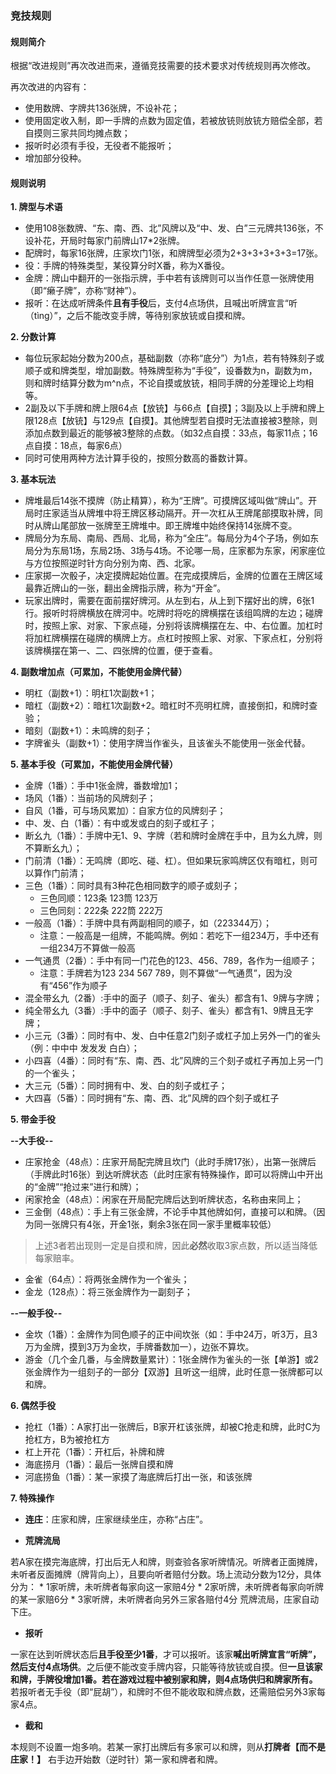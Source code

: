 ### 竞技规则
#### 规则简介
根据“改进规则”再次改进而来，遵循竞技需要的技术要求对传统规则再次修改。

再次改进的内容有：
* 使用数牌、字牌共136张牌，不设补花；
* 使用固定收入制，即一手牌的点数为固定值，若被放铳则放铳方赔偿全部，若自摸则三家共同均摊点数；
* 报听时必须有手役，无役者不能报听；
* 增加部分役种。

#### 规则说明
**1. 牌型与术语**
* 使用108张数牌、“东、南、西、北”风牌以及“中、发、白”三元牌共136张，不设补花，开局时每家门前牌山17*2张牌。
* 配牌时，每家16张牌，庄家坎门1张，和牌牌型必须为2+3+3+3+3+3=17张。
* 役：手牌的特殊类型，某役算分时X番，称为X番役。
* 金牌：牌山中翻开的一张指示牌，手中若有该牌则可以当作任意一张牌使用（即“癞子牌”，亦称“财神”）。
* 报听：在达成听牌条件**且有手役**后，支付4点场供，且喊出听牌宣言“听（tìng）”，之后不能改变手牌，等待别家放铳或自摸和牌。


**2. 分数计算**
* 每位玩家起始分数为200点，基础副数（亦称“底分”）为1点，若有特殊刻子或顺子或和牌类型，增加副数。特殊牌型称为“手役”，设番数为n，副数为m，则和牌时结算分数为m^n点，不论自摸或放铳，相同手牌的分差理论上均相等。
* 2副及以下手牌和牌上限64点【放铳】与66点【自摸】；3副及以上手牌和牌上限128点【放铳】与129点【自摸】。其他牌型若自摸时无法直接被3整除，则添加点数到最近的能够被3整除的点数。（如32点自摸：33点，每家11点；16点自摸：18点，每家6点）
* 同时可使用两种方法计算手役的，按照分数高的番数计算。

**3. 基本玩法**
* 牌堆最后14张不摸牌（防止精算），称为“王牌”。可摸牌区域叫做“牌山”。开局时庄家适当从牌堆中将王牌区移动隔开。开一次杠从王牌尾部摸取补牌，同时从牌山尾部放一张牌至王牌堆中。即王牌堆中始终保持14张牌不变。
* 牌局分为东局、南局、西局、北局，称为“全庄”。每局分为4个子场，例如东局分为东局1场，东局2场、3场与4场。不论哪一局，庄家都为东家，闲家座位与方位按照逆时针方向分别为南、西、北家。
* 庄家掷一次骰子，决定摸牌起始位置。在完成摸牌后，金牌的位置在王牌区域最靠近牌山的一张，翻出金牌指示牌，称为“开金”。
* 玩家出牌时，需要在面前摆好牌河。从左到右，从上到下摆好出的牌，6张1行。报听时将牌横放在牌河中。吃牌时将吃的牌横摆在该组鸣牌的左边；碰牌时，按照上家、对家、下家点碰，分别将该牌横摆在左、中、右位置。加杠时将加杠牌横摆在碰牌的横牌上方。点杠时按照上家、对家、下家点杠，分别将该牌横摆在第一、二、四张牌的位置，便于查看。

**4. 副数增加点（可累加，不能使用金牌代替）**
* 明杠（副数+1）：明杠1次副数+1；
* 暗杠（副数+2）：暗杠1次副数+2。暗杠时不亮明杠牌，直接倒扣，和牌时查验；
* 暗刻（副数+1）：未鸣牌的刻子；
* 字牌雀头（副数+1）：使用字牌当作雀头，且该雀头不能使用一张金代替。

**5. 基本手役（可累加，不能使用金牌代替）**
* 金牌（1番）：手中1张金牌，番数增加1；
* 场风（1番）：当前场的风牌刻子；
* 自风（1番，可与场风累加）：自家方位的风牌刻子；
* 中、发、白（1番）：有中或发或白的刻子或杠子；
* 断幺九（1番）：手牌中无1、9、字牌（若和牌时金牌在手中，且为幺九牌，则不算断幺九）；
* 门前清（1番）：无鸣牌（即吃、碰、杠）。但如果玩家鸣牌区仅有暗杠，则可以算作门前清；
* 三色（1番）：同时具有3种花色相同数字的顺子或刻子；
	* 三色同顺：123条 123筒 123万
	* 三色同刻：222条 222筒 222万
* 一般高（1番）：手牌中具有两副相同的顺子，如（223344万）；
	* 注意：一般高是一组牌，不能鸣牌。例如：若吃下一组234万，手中还有一组234万不算做一般高
* 一气通贯（2番）：手中有同一门花色的123、456、789，各作为一组顺子；
	* 注意：手牌若为123 234 567 789，则不算做“一气通贯”，因为没有“456”作为顺子
* 混全带幺九（2番）:手中的面子（顺子、刻子、雀头）都含有1、9牌与字牌；
* 纯全带幺九（3番）:手中的面子（顺子、刻子、雀头）都含有1、9牌且无字牌；
* 小三元（3番）：同时有中、发、白中任意2门刻子或杠子加上另外一门的雀头（例：中中中 发发发 白白）；
* 小四喜（4番）：同时有“东、南、西、北”风牌的三个刻子或杠子再加上另一门的一个雀头；
* 大三元（5番）：同时拥有中、发、白的刻子或杠子；
* 大四喜（5番）：同时拥有“东、南、西、北”风牌的四个刻子或杠子

**5. 带金手役**

**--大手役--**
* 庄家抢金（48点）：庄家开局配完牌且坎门（此时手牌17张），出第一张牌后（手牌此时16张）到达听牌状态（此时庄家有特殊操作，即可以将牌山中开出的“金牌”“抢过来”进行和牌）；
* 闲家抢金（48点）：闲家在开局配完牌后达到听牌状态，名称由来同上；
* 三金倒（48点）：手上有三张金牌，不论手中其他牌如何，直接可以和牌。（因为同一张牌只有4张，开金1张，剩余3张在同一家手里概率较低）
> 上述3者若出现则一定是自摸和牌，因此**必然**收取3家点数，所以适当降低每家赔率。
* 金雀（64点）：将两张金牌作为一个雀头；
* 金龙（128点）：将三张金牌作为一副刻子；

**--一般手役--**
* 金坎（1番）：金牌作为同色顺子的正中间坎张（如：手中24万，听3万，且3万为金牌，摸到3万为金坎，手牌番数加一），边张不算坎。
* 游金（几个金几番，与金牌数量累计）：1张金牌作为雀头的一张【单游】或2张金牌作为一组刻子的一部分【双游】且听这一组牌，此时任意一张牌都可以和牌。

**6. 偶然手役**
* 抢杠（1番）：A家打出一张牌后，B家开杠该张牌，却被C抢走和牌，此时C为抢杠方，B为被抢杠方
* 杠上开花（1番）：开杠后，补牌和牌
* 海底捞月（1番）：最后一张牌自摸和牌
* 河底捞鱼（1番）：某一家摸了海底牌后打出一张，和该张牌

**7. 特殊操作**
* **连庄**：庄家和牌，庄家继续坐庄，亦称“占庄”。

* **荒牌流局**

若A家在摸完海底牌，打出后无人和牌，则查验各家听牌情况。听牌者正面摊牌，未听者反面摊牌（牌背向上），且要向听者赔付分数。场上流动分数为12分，具体分为：
    * 1家听牌，未听牌者每家向这一家赔4分
    * 2家听牌，未听牌者每家向听牌的某一家赔6分
    * 3家听牌，未听牌者向另外三家各赔付4分
荒牌流局，庄家自动下庄。

* **报听**

一家在达到听牌状态后**且手役至少1番**，才可以报听。该家**喊出听牌宣言“听牌”，然后支付4点场供**。之后便不能改变手牌内容，只能等待放铳或自摸。但**一旦该家和牌，手牌役增加1番。若在游戏过程中被别家和牌，则4点场供归和牌家所有。** 若报听者无手役（即“屁胡”），和牌时不但不能收取和牌点数，还需赔偿另外3家每家4点。

* **截和**

本规则不设置一炮多响。若某一家打出牌后有多家可以和牌，则从**打牌者【而不是庄家！】** 右手边开始数（逆时针）第一家和牌者和牌。